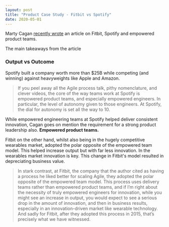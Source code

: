```yaml
---
layout: post
title: "Product Case Study - Fitbit vs Spotify"
date: 2020-05-01
---
```


Marty Cagan [recently wrote](https://svpg.com/spotify-vs-fitbit/) an article on Fitbit, Spotify and empowered product teams.

The main takeaways from the article

### Output vs Outcome
Spotify built a company worth more than $25B while competing (and winning) against heavyweights like Apple and Amazon. 

> If you peel away all the Agile process talk, pithy nomenclature, and
> clever videos, the core of the way teams work at Spotify is empowered
> product teams, and especially empowered engineers.  In particular, the 
> level of autonomy given to those engineers. At Spotify, the dial for 
> autonomy is set all the way to 10.

While empowered engineering teams at Spotify helped deliver consistent innovation, Cagan goes on mention the requirement for a strong product leadership also. **Empowered product teams.**

Fitbit on the other hand, whilst also being in the hugely competitive wearables market, adopted the polar opposite of the empowered team model. This helped increase output but with far less innovation. In the wearables market innovation is key. This change in Fitbit's model resulted in depreciating business value.

> In stark contrast, at Fitbit, the company that the author cited as 
> having a process he liked better for scaling Agile, they adopted the
> polar opposite of the empowered team model.  This process uses 
> delivery teams rather than empowered product teams, and if I’m right
> about the necessity of truly empowered engineers for innovation, 
> while you might see an increase in output, you would expect to see a
> serious drop in the amount of innovation, and then in business results, 
> especially in an innovation-driven market like wearable technology. 
> And sadly for Fitbit, after they adopted this process in 2015, that’s
> precisely what we have witnessed.
